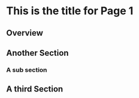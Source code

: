# This is the title for Page 1


## Overview



## Another Section




### A sub section




## A third Section